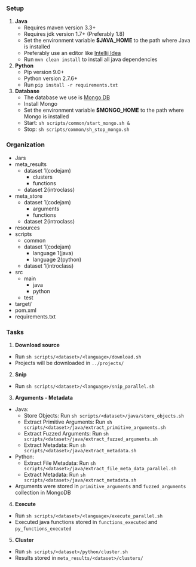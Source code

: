 ### Setup
1. **Java**
    * Requires maven version 3.3+
    * Requires jdk version 1.7+ (Preferably 1.8)
    * Set the environment variable **$JAVA_HOME** to the path where Java is installed
    * Preferably use an editor like [Intellij Idea](https://www.jetbrains.com/idea/)
    * Run `mvn clean install` to install all java dependencies
2. **Python**
    * Pip version 9.0+
    * Python version 2.7.6+
    * Run `pip install -r requirements.txt`
3. **Database**
    * The database we use is [Mongo DB](http://mongodb.github.io)
    * Install Mongo
    * Set the environment variable **$MONGO_HOME** to the path where Mongo is installed
    * Start: `sh scripts/common/start_mongo.sh &`
    * Stop: `sh scripts/common/sh_stop_mongo.sh`
 
### Organization
* Jars
* meta_results
  * dataset 1(codejam)
    * clusters
    * functions
  * dataset 2(introclass)
* meta_store
  * dataset 1(codejam)
    * arguments
    * functions
  * dataset 2(introclass)
* resources
* scripts
  * common
  * dataset 1(codejam)
    * language 1(java)
    * language 2(python)
  * dataset 1(introclass)
* src
  * main
    * java
    * python
  * test
* target/
* pom.xml
* requirements.txt

### Tasks
1. **Download source**
  * Run `sh scripts/<dataset>/<language>/download.sh`
  * Projects will be downloaded in `../projects/`
2. **Snip**
  * Run `sh scripts/<dataset>/<language>/snip_parallel.sh`
3. **Arguments - Metadata**
  * Java:
    * Store Objects: Run `sh scripts/<dataset>/java/store_objects.sh`
    * Extract Primitive Arguments: Run `sh scripts/<dataset>/java/extract_primitive_arguments.sh`
    * Extract Fuzzed Arguments: Run `sh scripts/<dataset>/java/extract_fuzzed_arguments.sh`
    * Extract Metadata: Run `sh scripts/<dataset>/java/extract_metadata.sh`
  * Python:
    * Extract File Metadata: Run `sh scripts/<dataset>/java/extract_file_meta_data_parallel.sh`
    * Extract Metadata: Run `sh scripts/<dataset>/java/extract_metadata.sh`
  * Arguments were stored in `primitive_arguments` and `fuzzed_arguments` collection in MongoDB
4. **Execute**
  * Run `sh scripts/<dataset>/<language>/execute_parallel.sh`
  * Executed java functions stored in `functions_executed` and `py_functions_executed`
5. **Cluster**
  * Run `sh scripts/<dataset>/python/cluster.sh`
  * Results stored in `meta_results/<dataset>/clusters/`
